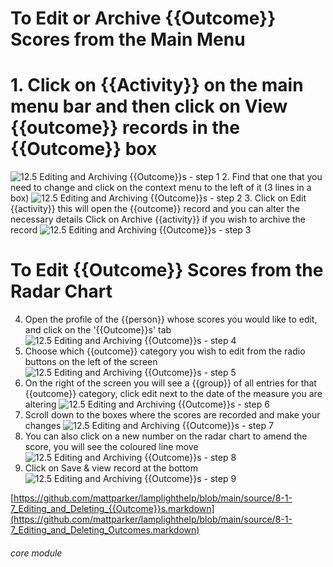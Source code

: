 # To Edit or Archive {{Outcome}} Scores from the Main Menu
# 1. Click on {{Activity}} on the main menu bar and then click on View {{outcome}} records in the {{Outcome}} box

![12.5 Editing and Archiving {{Outcome}}s - step 1](12.5_Editing_and_Archiving_Outcomes_im_1.png)
2. Find that one that you need to change and click on the context menu to the left of it (3 lines in a box)
![12.5 Editing and Archiving {{Outcome}}s - step 2](12.5_Editing_and_Archiving_Outcomes_im_2.png)
3. Click on Edit {{activity}} this will open the {{outcome}} record and you can alter the necessary details Click on Archive {{activity}} if you wish to archive the record
![12.5 Editing and Archiving {{Outcome}}s - step 3](12.5_Editing_and_Archiving_Outcomes_im_3.png)
# To Edit {{Outcome}} Scores from the Radar Chart
4. Open the profile of the {{person}} whose scores you would like to edit, and click on the &#039;{{Outcome}}s&#039; tab
![12.5 Editing and Archiving {{Outcome}}s - step 4](12.5_Editing_and_Archiving_Outcomes_im_4.png)
5. Choose which {{outcome}} category you wish to edit from the radio buttons on the left of the screen
![12.5 Editing and Archiving {{Outcome}}s - step 5](12.5_Editing_and_Archiving_Outcomes_im_5.png)
6. On the right of the screen you will see a {{group}} of all entries for that {{outcome}} category, click edit next to the date of the measure you are altering
![12.5 Editing and Archiving {{Outcome}}s - step 6](12.5_Editing_and_Archiving_Outcomes_im_6.png)
7. Scroll down to the boxes where the scores are recorded and make your changes
![12.5 Editing and Archiving {{Outcome}}s - step 7](12.5_Editing_and_Archiving_Outcomes_im_7.png)
8. You can also click on a new number on the radar chart to amend the score, you will see the coloured line move
![12.5 Editing and Archiving {{Outcome}}s - step 8](12.5_Editing_and_Archiving_Outcomes_im_8.png)
9. Click on Save &amp; view record at the bottom
![12.5 Editing and Archiving {{Outcome}}s - step 9](12.5_Editing_and_Archiving_Outcomes_im_9.png)

[https://github.com/mattparker/lamplighthelp/blob/main/source/8-1-7_Editing_and_Deleting_{{Outcome}}s.markdown](https://github.com/mattparker/lamplighthelp/blob/main/source/8-1-7_Editing_and_Deleting_Outcomes.markdown)


###### core module